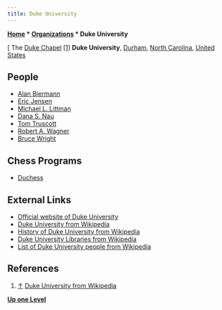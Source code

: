 ```yaml
---
title: Duke University
---
```

**[Home](Home "Home") * [Organizations](Organizations "Organizations") * Duke University**

\[ The [Duke Chapel](https://en.wikipedia.org/wiki/Duke_Chapel) <a id="cite-note-1" href="#cite-ref-1">[1]</a>
**Duke University**, [Durham](https://en.wikipedia.org/wiki/Durham,_North_Carolina), [North Carolina](https://en.wikipedia.org/wiki/North_Carolina), [United States](https://en.wikipedia.org/wiki/United_States)

## People

- [Alan Biermann](Alan_Biermann "Alan Biermann")
- [Eric Jensen](Eric_Jensen "Eric Jensen")
- [Michael L. Littman](Michael_L._Littman "Michael L. Littman")
- [Dana S. Nau](Dana_S._Nau "Dana S. Nau")
- [Tom Truscott](Tom_Truscott "Tom Truscott")
- [Robert A. Wagner](Robert_A._Wagner "Robert A. Wagner")
- [Bruce Wright](Bruce_Wright "Bruce Wright")

## Chess Programs

- [Duchess](Duchess "Duchess")

## External Links

- [Official website of Duke University](http://www.duke.edu/)
- [Duke University from Wikipedia](https://en.wikipedia.org/wiki/Duke_University)
- [History of Duke University from Wikipedia](https://en.wikipedia.org/wiki/History_of_Duke_University)
- [Duke University Libraries from Wikipedia](https://en.wikipedia.org/wiki/Duke_University_Libraries)
- [List of Duke University people from Wikipedia](https://en.wikipedia.org/wiki/List_of_Duke_University_people)

## References

1. <a id="cite-ref-1" href="#cite-note-1">↑</a> [Duke University from Wikipedia](https://en.wikipedia.org/wiki/Duke_University)

**[Up one Level](Organizations "Organizations")**

